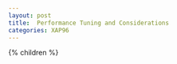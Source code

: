 ```yaml
---
layout: post
title:  Performance Tuning and Considerations
categories: XAP96
---
```


{% children %}
